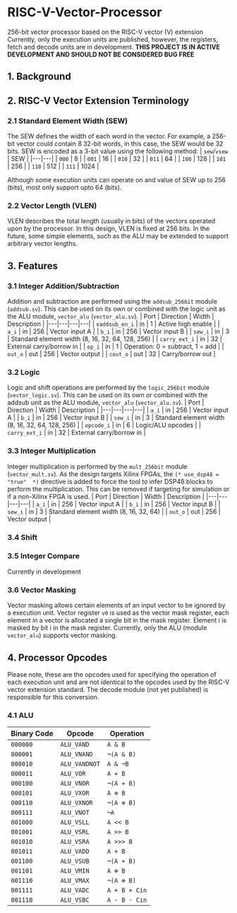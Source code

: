 # RISC-V-Vector-Processor
256-bit vector processor based on the RISC-V vector (V) extension
Currently, only the execution units are published, however, the registers, fetch and decode units are in development. 
**THIS PROJECT IS IN ACTIVE DEVELOPMENT AND SHOULD NOT BE CONSIDERED BUG FREE**

## 1. Background

## 2. RISC-V Vector Extension Terminology
### 2.1 Standard Element Width (SEW)
The SEW defines the width of each word in the vector. For example, a 256-bit vector could contain 8 32-bit words, in this case, the SEW would be 32 bits. SEW is encoded as a 3-bit value using the following method:
| `sew`/`vsew` | SEW |
|---|---|
| `000` | 8 |
| `001` | 16 |
| `010` | 32 |
| `011` | 64 |
| `100` | 128 |
| `101` | 256 |
| `110` | 512 |
| `111` | 1024 |

Although some execution units can operate on and value of SEW up to 256 (bits), most only support upto 64 (bits).

### 2.2 Vector Length (VLEN)
VLEN describes the total length (usually in bits) of the vectors operated upon by the processor. In this design, VLEN is fixed at 256 bits. In the future, some simple elements, such as the ALU may be extended to support arbitrary vector lengths. 

## 3. Features 
### 3.1 Integer Addition/Subtraction
Addition and subtraction are performed using the `addsub_256bit` module (`addsub.sv`). This can be used on its own or combined with the logic unit as the ALU module, `vector_alu` (`vector_alu.sv`).
| Port | Direction | Width | Description |
|---|---|---|---|
| `vaddsub_en_i` | in | 1 | Active high enable |
| `a_i` | in | 256 | Vector input A |
| `b_i` | in | 256 | Vector input B |
| `sew_i` | in | 3 | Standard element width (8, 16, 32, 64, 128, 256) |
| `carry_ext_i` | in | 32 | External carry/borrow in |
| `op_i` | in | 1 | Operation: 0 = subtract, 1 = add |
| `out_o` | out | 256 | Vector output |
| `cout_o` | out | 32 | Carry/borrow out |

### 3.2 Logic
Logic and shift operations are performed by the `logic_256bit` module (`vector_logic.sv`). This can be used on its own or combined with the addsub unit as the ALU module, `vector_alu` (`vector_alu.sv`).
| Port | Direction | Width | Description |
|---|---|---|---|
| `a_i` | in | 256 | Vector input A |
| `b_i` | in | 256 | Vector input B |
| `sew_i` | in | 3 | Standard element width (8, 16, 32, 64, 128, 256) |
| `opcode_i` | in | 6 | Logic/ALU opcodes |
| `carry_ext_i` | in | 32 | External carry/borrow in |

### 3.3 Integer Multiplication
Integer multiplication is performed by the `mult_256bit` module (`vector_mult.sv`). 
As the design targets Xilinx FPGAs, the `(* use_dsp48 =  "true"  *)` directive is added to force the tool to infer DSP48 blocks to perform the multiplication. This can be removed if targeting for simulation or if a non-Xilinx FPGA is used. 
| Port | Direction | Width | Description |
|---|---|---|---|
| `a_i` | in | 256 | Vector input A |
| `b_i` | in | 256 | Vector input B |
| `sew_i` | in | 3 | Standard element width (8, 16, 32, 64) |
| `out_o` | out | 256 | Vector output |

### 3.4 Shift

### 3.5 Integer Compare
Currently in development

### 3.6 Vector Masking
Vector masking allows certain elements of an input vector to be ignored by a execution unit. Vector register `v0` is used as the vector mask register, each element in a vector is allocated a single bit in the mask register. Element i is masked by bit i in the mask register.
Currently, only the ALU (module `vector_alu`) supports vector masking.

## 4. Processor Opcodes
Please note, these are the opcodes used for specifying the operation of each execution unit and are not identical to the opcodes used by the RISC-V vector extension standard. The decode module (not yet published) is responsible for this conversion. 
### 4.1 ALU
| Binary Code | Opcode | Operation|
|---|---|---|
| `000000` | `ALU_VAND` | `A & B` |
| `000001` | `ALU_VNAND`| `¬(A & B)`  |
| `000010` | `ALU_VANDNOT` | `A & ¬B` |
| `000011` | `ALU_VOR` | `A + B` |
| `000100` | `ALU_VNOR` | `¬(A + B)` |
| `000101` | `ALU_VXOR` | `A ⊕ B`|
| `000110` | `ALU_VXNOR` | `¬(A ⊕ B)` |
| `000111` | `ALU_VNOT` | `¬A` |
| `001000` | `ALU_VSLL` | `A << B` |
| `001001` | `ALU_VSRL`| `A >> B`  |
| `001010` | `ALU_VSRA` | `A >>> B` |
| `001011` | `ALU_VADD` | `A + B` |
| `001100` | `ALU_VSUB` | `¬(A + B)` |
| `001101` | `ALU_VMIN` | `A ⊕ B`|
| `001110` | `ALU_VMAX` | `¬(A ⊕ B)` |
| `001111` | `ALU_VADC` | `A + B + Cin` |
| `001110` | `ALU_VSBC` | `A - B - Cin` |
